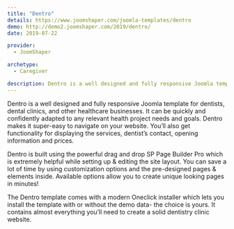 ```yaml
---
title: "Dentro"
details: https://www.joomshaper.com/joomla-templates/dentro
demo: http://demo2.joomshaper.com/2019/dentro/
date: 2019-07-22

provider:
  - JoomShaper

archetype:
  - Caregiver

description: Dentro is a well designed and fully responsive Joomla template for dentists, dental clinics, and other healthcare businesses. It can be quickly and confidently adapted to any relevant health project needs and goals.
---
```


Dentro is a well designed and fully responsive Joomla template for dentists, dental clinics, and other healthcare businesses. It can be quickly and confidently adapted to any relevant health project needs and goals. Dentro makes it super-easy to navigate on your website. You’ll also get functionality for displaying the services, dentist’s contact, opening information and prices.

Dentro is built using the powerful drag and drop SP Page Builder Pro which is extremely helpful while setting up & editing the site layout. You can save a lot of time by using customization options and the pre-designed pages & elements inside. Available options allow you to create unique looking pages in minutes!

The Dentro template comes with a modern Oneclick installer which lets you install the template with or without the demo data- the choice is yours. It contains almost everything you’ll need to create a solid dentistry clinic website.

